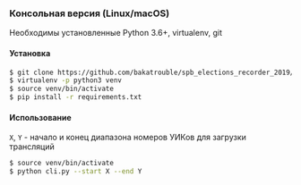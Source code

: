 ### Консольная версия (Linux/macOS)
Необходимы установленные Python 3.6+, virtualenv, git

#### Установка
```bash
$ git clone https://github.com/bakatrouble/spb_elections_recorder_2019/
$ virtualenv -p python3 venv
$ source venv/bin/activate
$ pip install -r requirements.txt
```

#### Использование
`X`, `Y` - начало и конец диапазона номеров УИКов для загрузки трансляций
```bash
$ source venv/bin/activate
$ python cli.py --start X --end Y
```